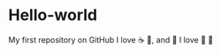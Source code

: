 # Hello-world
My first repository on GitHub
I love :coffee: :pizza:, and 💃
I love :tea: :watermelon:
